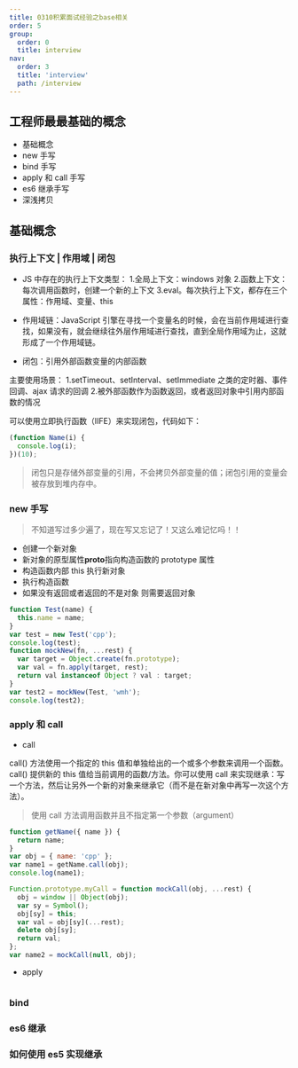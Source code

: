 ```yaml
---
title: 0310积累面试经验之base相关
order: 5
group:
  order: 0
  title: interview
nav:
  order: 3
  title: 'interview'
  path: /interview
---
```


## 工程师最最基础的概念

- 基础概念
- new 手写
- bind 手写
- apply 和 call 手写
- es6 继承手写
- 深浅拷贝

## 基础概念

### 执行上下文 | 作用域 | 闭包

- JS 中存在的执行上下文类型： 1.全局上下文：windows 对象 2.函数上下文：每次调用函数时，创建一个新的上下文 3.eval。每次执行上下文，都存在三个属性：作用域、变量、this

- 作用域链：JavaScript 引擎在寻找一个变量名的时候，会在当前作用域进行查找，如果没有，就会继续往外层作用域进行查找，直到全局作用域为止，这就形成了一个作用域链。
- 闭包：引用外部函数变量的内部函数

主要使用场景： 1.setTimeout、setInterval、setImmediate 之类的定时器、事件回调、ajax 请求的回调 2.被外部函数作为函数返回，或者返回对象中引用内部函数的情况

可以使用立即执行函数（IIFE）来实现闭包，代码如下：

```js
(function Name(i) {
  console.log(i);
})(10);
```

> 闭包只是存储外部变量的引用，不会拷贝外部变量的值；闭包引用的变量会被存放到堆内存中。

### new 手写

> 不知道写过多少遍了，现在写又忘记了！又这么难记忆吗！！

- 创建一个新对象
- 新对象的原型属性**proto**指向构造函数的 prototype 属性
- 构造函数内部 this 执行新对象
- 执行构造函数
- 如果没有返回或者返回的不是对象 则需要返回对象

```js
function Test(name) {
  this.name = name;
}
var test = new Test('cpp');
console.log(test);
function mockNew(fn, ...rest) {
  var target = Object.create(fn.prototype);
  var val = fn.apply(target, rest);
  return val instanceof Object ? val : target;
}
var test2 = mockNew(Test, 'wmh');
console.log(test2);
```

### apply 和 call

- call

call() 方法使用一个指定的 this 值和单独给出的一个或多个参数来调用一个函数。 call() 提供新的 this 值给当前调用的函数/方法。你可以使用 call 来实现继承：写一个方法，然后让另外一个新的对象来继承它（而不是在新对象中再写一次这个方法）。

> 使用 call 方法调用函数并且不指定第一个参数（argument）

```js
function getName({ name }) {
  return name;
}
var obj = { name: 'cpp' };
var name1 = getName.call(obj);
console.log(name1);

Function.prototype.myCall = function mockCall(obj, ...rest) {
  obj = window || Object(obj);
  var sy = Symbol();
  obj[sy] = this;
  var val = obj[sy](...rest);
  delete obj[sy];
  return val;
};
var name2 = mockCall(null, obj);
```

- apply

```js

```

### bind

### es6 继承

### 如何使用 es5 实现继承
